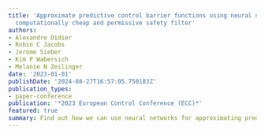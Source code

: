```yaml
---
title: 'Approximate predictive control barrier functions using neural networks: A
  computationally cheap and permissive safety filter'
authors:
- Alexandre Didier
- Robin C Jacobs
- Jerome Sieber
- Kim P Wabersich
- Melanie N Zeilinger
date: '2023-01-01'
publishDate: '2024-08-27T16:57:05.750183Z'
publication_types:
- paper-conference
publication: '*2023 European Control Conference (ECC)*'
featured: true
summary: Find out how we can use neural networks for approximating predictive safety filters while analysing closed-loop guarantees.
---
```

